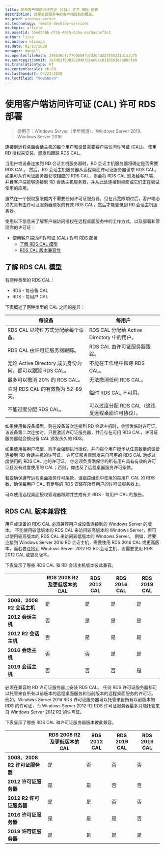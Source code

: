 ```yaml
---
title: 使用客户端访问许可证 (CAL) 许可 RDS 部署
description: 远程桌面服务中的客户端授权的概述。
ms.prod: windows-server
ms.technology: remote-desktop-services
ms.topic: article
ms.assetid: 5be6546b-df16-4475-bcba-aa75aabef3e3
author: lizap
ms.author: elizapo
ms.date: 02/12/2020
manager: dongill
ms.openlocfilehash: 295536afc77d0559fd7d2d4a22f555231a1aab75
ms.sourcegitcommit: 3a3d62f938322849f81ee9ec01186b3e7ab90fe0
ms.translationtype: HT
ms.contentlocale: zh-CN
ms.lasthandoff: 04/23/2020
ms.locfileid: "80858070"
---
```

# <a name="license-your-rds-deployment-with-client-access-licenses-cals"></a>使用客户端访问许可证 (CAL) 许可 RDS 部署

>适用于：Windows Server（半年频道）、Windows Server 2019、Windows Server 2016

连接到远程桌面会话主机的每个用户和设备需要客户端访问许可证 (CAL)。 使用 RD 授权来安装、颁发和跟踪 RDS CAL。  

当用户或设备连接到 RD 会话主机服务器时，RD 会话主机服务器将确定是否需要 RDS CAL。 然后，RD 会话主机服务器从远程桌面许可证服务器请求 RDS CAL。 如果可从许可证服务器获取相应的 RDS CAL，则会将 RDS CAL 颁发给客户端，并且客户端能够连接到 RD 会话主机服务器，并从此处连接到桌面或它们正在尝试使用的应用。

虽然在一个授权宽限期内不需要任何许可证服务器，但在此宽限期过后，客户端必须先具有由许可证服务器颁发的有效 RDS CAL，然后才能登录到 RD 会话主机服务器。

使用以下信息来了解客户端访问授权在远程桌面服务中的工作方式，以及部署和管理你的许可证：

- [使用客户端访问许可证 (CAL) 许可 RDS 部署](#license-your-rds-deployment-with-client-access-licenses-cals)
  - [了解 RDS CAL 模型](#understanding-the-rds-cal-model)
  - [RDS CAL 版本兼容性](#rds-cal-version-compatibility)

## <a name="understanding-the-rds-cal-model"></a>了解 RDS CAL 模型

有两种类型的 RDS CAL：

- RDS - 每设备 CAL
- RDS - 每用户 CAL

下表概述了两种类型的 CAL 之间的差异：

| 每设备                                                     | 每用户                                                                         |
|----------------------------------------------------------------|----------------------------------------------------------------------------------|
| RDS CAL 以物理方式分配给每个设备。                   | RDS CAL 分配给 Active Directory 中的用户。                                 |
| RDS CAL 由许可证服务器跟踪。                        | RDS CAL 由许可证服务器跟踪。                                          |
| 无论 Active Directory 成员身份为何，都可以跟踪 RDS CAL。 | 不能在工作组中跟踪 RDS CAL。                                       |
| 最多可以撤消 20% 的 RDS CAL。                              | 无法撤消任何 RDS CAL。                                                      |
| 临时 RDS CAL 的有效期为 52–89 天。                       | 临时 RDS CAL 不可用。                                                |
| 不能过度分配 RDS CAL。                                  | 可以过度分配 RDS CAL（这违反远程桌面许可协议）。 |

如果使用每设备模型，则在设备首次连接到 RD 会话主机时，会颁发临时许可证。 该设备第二次连接时，只要激活许可证服务器，并且存在可用 RDS CAL，许可证服务器就会按设备 CAL 颁发永久的 RDS。

如果使用每用户模型，则不会强制执行授权，并向每个用户授予从任意数量的设备连接到 RD 会话主机的许可证。 许可证服务器颁发来自可用的 RDS CAL 池或过度使用的 RDS CAL 池的许可证。 你必须负责确保你的所有用户具有有效的许可证且没有过度使用的 CAL；否则，你违反了远程桌面服务许可条款。

若要确保遵守远程桌面服务许可条款，请跟踪组织中使用的每用户 CAL 的 RDS 数，确保每用户 CAL 有足够的 RDS 安装在所有用户的许可证服务器上。

可以使用远程桌面授权管理器跟踪并生成有关 RDS - 每用户 CAL 的报告。

## <a name="rds-cal-version-compatibility"></a>RDS CAL 版本兼容性

用户或设备的 RDS CAL 必须兼容用户或设备连接到的 Windows Server 的版本。 不能使用较低版本的 RDS CAL 来访问较高版本的 Windows Server，但可以使用较高版本的 RDS CAL 来访问较低版本的 Windows Server。 例如，若要连接到 Windows Server 2016 RD 会话主机，需要使用 RDS 2016 CAL 或更高版本，而若要连接到 Windows Server 2012 R2 RD 会话主机，则需要使用 RDS 2012 CAL 或更高版本。

下表显示了哪些 RDS CAL 和 RD 会话主机版本彼此兼容。

|                  | RDS 2008 R2 及更低版本的 CAL | RDS 2012 CAL | RDS 2016 CAL | RDS 2019 CAL |
|---------------------------------|--------|--------|--------|--------|
| **2008、2008 R2 会话主机** | 是    | 是    | 是    | 是     |
| **2012 会话主机**         | 否     | 是    | 是    | 是    |
| **2012 R2 会话主机**      | 否     | 是    | 是    | 是    |
| **2016 会话主机**         | 否     | 否     | 是    | 是    |
| **2019 会话主机**         | 否     | 否     | 否     | 是    |

必须在兼容的 RD 许可证服务器上安装 RDS CAL。 任何 RDS 许可证服务器都可以托管来自所有以前版本的远程桌面服务和当前版本的远程桌面服务的许可证。 例如，Windows Server 2016 RDS 许可证服务器可以托管来自所有以前版本的 RDS 的许可证，而 Windows Server 2012 R2 RDS 许可证服务器最多只能托管来自 Windows Server 2012 R2 的许可证。

下表显示了哪些 RDS CAL 和许可证服务器版本彼此兼容。

|                  | RDS 2008 R2 及更低版本的 CAL | RDS 2012 CAL | RDS 2016 CAL | RDS 2019 CAL |
|---------------------------------|--------|--------|--------|--------|
| **2008、2008 R2 许可证服务器** | 是    | 否   | 否   | 否    |
| **2012 许可证服务器**         | 是     | 是    | 否   | 否    |
| **2012 R2 许可证服务器**      | 是     | 是    | 否   | 否    |
| **2016 许可证服务器**         | 是     | 是    | 是   | 否    |
| **2019 许可证服务器**         | 是     | 是    | 是  | 是   |
